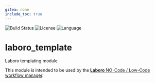 ```yaml
---
gitea: none
include_toc: true
---
```

![Build Status](https://drone.mcos.nc/api/badges/laboro/laboro_template/status.svg) ![License](https://img.shields.io/static/v1?label=license&color=orange&message=MIT) ![Language](https://img.shields.io/static/v1?label=language&color=informational&message=Python)

# laboro_template

Laboro templating module

This module is intended to be used by the [**Laboro** NO-Code / Low-Code workflow manager](https://git.mcos.nc/laboro/laboro).
